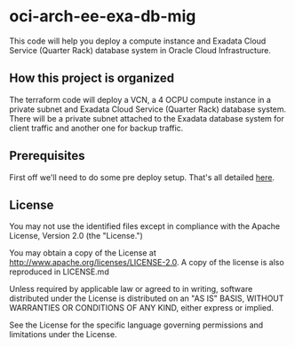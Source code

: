 # oci-arch-ee-exa-db-mig

This code will help you deploy a compute instance and Exadata Cloud Service (Quarter Rack) database system in Oracle Cloud Infrastructure.

## How this project is organized

The terraform code will deploy a VCN, a 4 OCPU compute instance in a private subnet and Exadata Cloud Service (Quarter Rack) database system. There will be a private subnet attached to the Exadata database system for client traffic and another one for backup traffic.


## Prerequisites

First off we'll need to do some pre deploy setup.  That's all detailed [here](https://github.com/oracle/oci-quickstart-prerequisites).

## License

You may not use the identified files except in compliance with the Apache License, Version 2.0 (the "License.")

You may obtain a copy of the License at http://www.apache.org/licenses/LICENSE-2.0. A copy of the license is also reproduced in LICENSE.md

Unless required by applicable law or agreed to in writing, software distributed under the License is distributed on an "AS IS" BASIS, WITHOUT WARRANTIES OR CONDITIONS OF ANY KIND, either express or implied.

See the License for the specific language governing permissions and limitations under the License.

